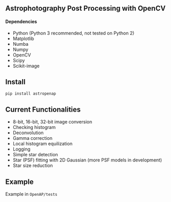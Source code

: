 ## Astrophotography Post Processing with OpenCV
#### Dependencies
* Python (Python 3 recommended, not tested on Python 2)
* Matplotlib
* Numba
* Numpy
* OpenCV
* Scipy
* Scikit-image


## Install
```pip install astropenap```

## Current Functionalities
* 8-bit, 16-bit, 32-bit image conversion
* Checking histogram
* Deconvolution
* Gamma correction
* Local histogram equilization
* Logging
* Simple star detection
* Star (PSF) fitting with 2D Gaussian (more PSF models in development)
* Star size reduction

## Example
Example in ```OpenAP/tests```
